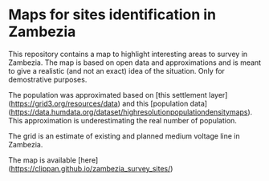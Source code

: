 # Maps for sites identification in Zambezia

This repository contains a map to highlight interesting areas to survey in Zambezia. The map is based on open data and approximations and is meant to give a realistic (and not an exact) idea of the situation. Only for demostrative purposes.

The population was approximated based on [this settlement layer] (https://grid3.org/resources/data) and this [population data] (https://data.humdata.org/dataset/highresolutionpopulationdensitymaps). This approximation is underestimating the real number of population.

The grid is an estimate of existing and planned medium voltage line in Zambezia.

The map is available [here] (https://clippan.github.io/zambezia_survey_sites/)
